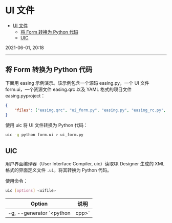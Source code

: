 # UI 文件

- [UI 文件](#ui-文件)
  - [将 Form 转换为 Python 代码](#将-form-转换为-python-代码)
  - [UIC](#uic)

2021-06-01, 20:18
***

## 将 Form 转换为 Python 代码

下面用 easing 示例演示。该示例包含一个源码 easing.py，一个 UI 文件 form.ui，一个资源文件 easing.qrc 以及 YAML 格式的项目文件 easing.pyproject：

```json
{
    "files": ["easing.qrc", "ui_form.py", "easing.py", "easing_rc.py", "form.ui"]
}
```

使用 uic 将 UI 文件转换为 Python 代码：

```bash
uic -g python form.ui > ui_form.py
```

## UIC

用户界面编译器（User Interface Compiler, uic）读取Qt Designer 生成的 XML 格式的界面定义文件 `.ui`，将其转换为 Python 代码。

使用命令：

```bash
uic [options] <uifile>
```

|Option|说明|
|---|---|
|-g, --generator `<python|cpp>`|选择生成器|
